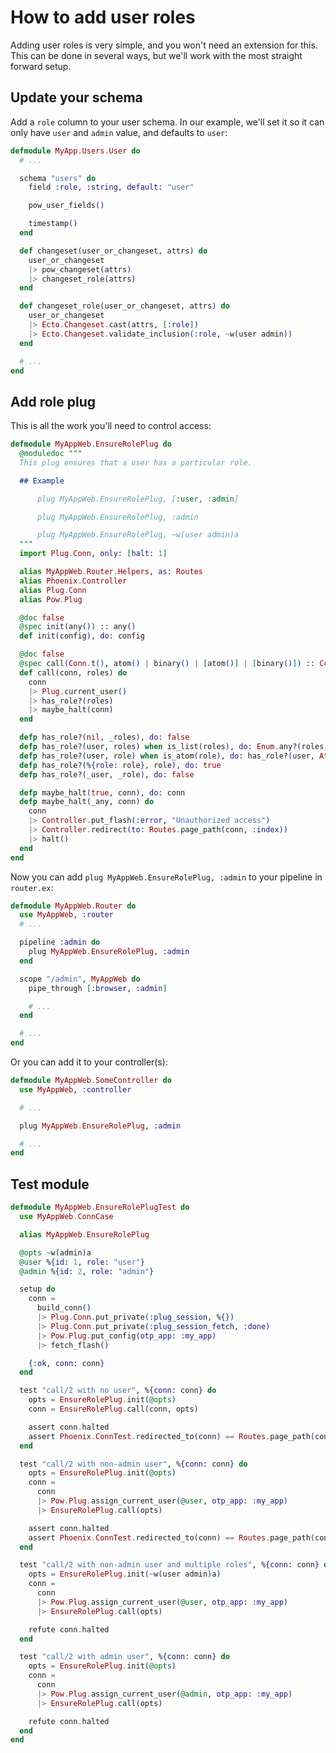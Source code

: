 # How to add user roles

Adding user roles is very simple, and you won't need an extension for this. This can be done in several ways, but we'll work with the most straight forward setup.

## Update your schema

Add a `role` column to your user schema. In our example, we'll set it so it can only have `user` and `admin` value, and defaults to `user`:

```elixir
defmodule MyApp.Users.User do
  # ...

  schema "users" do
    field :role, :string, default: "user"

    pow_user_fields()

    timestamp()
  end

  def changeset(user_or_changeset, attrs) do
    user_or_changeset
    |> pow_changeset(attrs)
    |> changeset_role(attrs)
  end

  def changeset_role(user_or_changeset, attrs) do
    user_or_changeset
    |> Ecto.Changeset.cast(attrs, [:role])
    |> Ecto.Changeset.validate_inclusion(:role, ~w(user admin))
  end

  # ...
end
```

## Add role plug

This is all the work you'll need to control access:

```elixir
defmodule MyAppWeb.EnsureRolePlug do
  @moduledoc """
  This plug ensures that a user has a particular role.

  ## Example

      plug MyAppWeb.EnsureRolePlug, [:user, :admin]

      plug MyAppWeb.EnsureRolePlug, :admin

      plug MyAppWeb.EnsureRolePlug, ~w(user admin)a
  """
  import Plug.Conn, only: [halt: 1]

  alias MyAppWeb.Router.Helpers, as: Routes
  alias Phoenix.Controller
  alias Plug.Conn
  alias Pow.Plug

  @doc false
  @spec init(any()) :: any()
  def init(config), do: config

  @doc false
  @spec call(Conn.t(), atom() | binary() | [atom()] | [binary()]) :: Conn.t()
  def call(conn, roles) do
    conn
    |> Plug.current_user()
    |> has_role?(roles)
    |> maybe_halt(conn)
  end

  defp has_role?(nil, _roles), do: false
  defp has_role?(user, roles) when is_list(roles), do: Enum.any?(roles, &has_role?(user, &1))
  defp has_role?(user, role) when is_atom(role), do: has_role?(user, Atom.to_string(role))
  defp has_role?(%{role: role}, role), do: true
  defp has_role?(_user, _role), do: false

  defp maybe_halt(true, conn), do: conn
  defp maybe_halt(_any, conn) do
    conn
    |> Controller.put_flash(:error, "Unauthorized access")
    |> Controller.redirect(to: Routes.page_path(conn, :index))
    |> halt()
  end
end
```

Now you can add `plug MyAppWeb.EnsureRolePlug, :admin` to your pipeline in `router.ex`:

```elixir
defmodule MyAppWeb.Router do
  use MyAppWeb, :router
  # ...

  pipeline :admin do
    plug MyAppWeb.EnsureRolePlug, :admin
  end

  scope "/admin", MyAppWeb do
    pipe_through [:browser, :admin]

    # ...
  end

  # ...
end
```

Or you can add it to your controller(s):

```elixir
defmodule MyAppWeb.SomeController do
  use MyAppWeb, :controller

  # ...

  plug MyAppWeb.EnsureRolePlug, :admin

  # ...
end
```

## Test module

```elixir
defmodule MyAppWeb.EnsureRolePlugTest do
  use MyAppWeb.ConnCase

  alias MyAppWeb.EnsureRolePlug

  @opts ~w(admin)a
  @user %{id: 1, role: "user"}
  @admin %{id: 2, role: "admin"}

  setup do
    conn =
      build_conn()
      |> Plug.Conn.put_private(:plug_session, %{})
      |> Plug.Conn.put_private(:plug_session_fetch, :done)
      |> Pow.Plug.put_config(otp_app: :my_app)
      |> fetch_flash()

    {:ok, conn: conn}
  end

  test "call/2 with no user", %{conn: conn} do
    opts = EnsureRolePlug.init(@opts)
    conn = EnsureRolePlug.call(conn, opts)

    assert conn.halted
    assert Phoenix.ConnTest.redirected_to(conn) == Routes.page_path(conn, :index)
  end

  test "call/2 with non-admin user", %{conn: conn} do
    opts = EnsureRolePlug.init(@opts)
    conn =
      conn
      |> Pow.Plug.assign_current_user(@user, otp_app: :my_app)
      |> EnsureRolePlug.call(opts)

    assert conn.halted
    assert Phoenix.ConnTest.redirected_to(conn) == Routes.page_path(conn, :index)
  end

  test "call/2 with non-admin user and multiple roles", %{conn: conn} do
    opts = EnsureRolePlug.init(~w(user admin)a)
    conn =
      conn
      |> Pow.Plug.assign_current_user(@user, otp_app: :my_app)
      |> EnsureRolePlug.call(opts)

    refute conn.halted
  end

  test "call/2 with admin user", %{conn: conn} do
    opts = EnsureRolePlug.init(@opts)
    conn =
      conn
      |> Pow.Plug.assign_current_user(@admin, otp_app: :my_app)
      |> EnsureRolePlug.call(opts)

    refute conn.halted
  end
end
```
